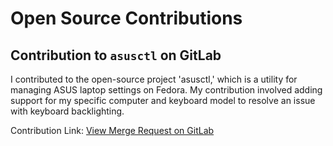 # Open Source Contributions

## Contribution to `asusctl` on GitLab

I contributed to the open-source project 'asusctl,' which is a utility for managing ASUS laptop settings on Fedora. My contribution involved adding support for my specific computer and keyboard model to resolve an issue with keyboard backlighting.

Contribution Link: <a href="https://gitlab.com/asus-linux/asusctl/-/merge_requests/169" target="_blank">View Merge Request on GitLab</a>
